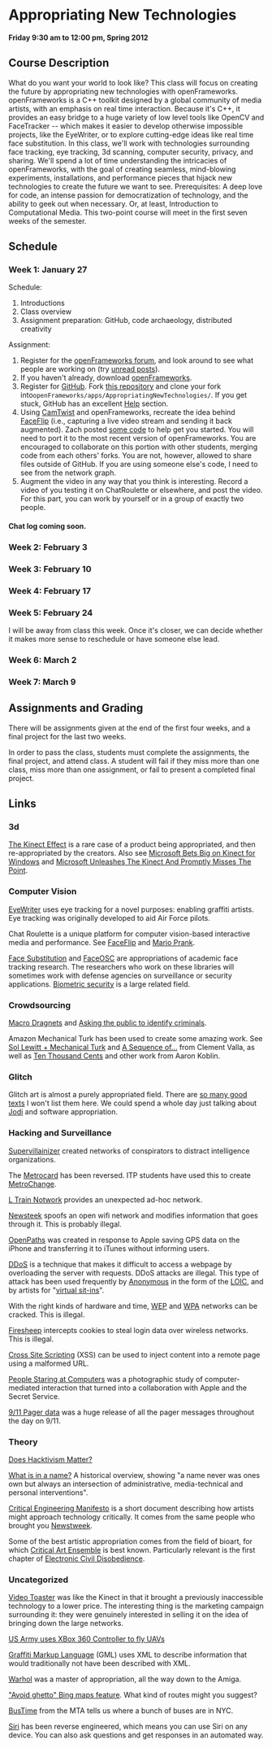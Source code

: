 # Appropriating New Technologies
**Friday 9:30 am to 12:00 pm, Spring 2012**

## Course Description

What do you want your world to look like? This class will focus on creating the future by appropriating new technologies with openFrameworks. openFrameworks is a C++ toolkit designed by a global community of media artists, with an emphasis on real time interaction. Because it's C++, it provides an easy bridge to a huge variety of low level tools like OpenCV and FaceTracker -- which makes it easier to develop otherwise impossible projects, like the EyeWriter, or to explore cutting-edge ideas like real time face substitution. In this class, we'll work with technologies surrounding face tracking, eye tracking, 3d scanning, computer security, privacy, and sharing. We'll spend a lot of time understanding the intricacies of openFrameworks, with the goal of creating seamless, mind-blowing experiments, installations, and performance pieces that hijack new technologies to create the future we want to see. Prerequisites: A deep love for code, an intense passion for democratization of technology, and the ability to geek out when necessary. Or, at least, Introduction to Computational Media. This two-point course will meet in the first seven weeks of the semester.

## Schedule

### Week 1: January 27

Schedule:

1. Introductions
2. Class overview
3. Assignment preparation: GitHub, code archaeology, distributed creativity

Assignment:

1. Register for the [openFrameworks forum](http://forum.openframeworks.cc/), and look around to see what people are working on (try [unread posts](http://forum.openframeworks.cc/index.php?action=unread)).
2. If you haven't already, download [openFrameworks](http://www.openframeworks.cc/).
3. Register for [GitHub](https://github.com/). Fork [this repository](https://github.com/kylemcdonald/AppropriatingNewTechnologies) and clone your fork into`openFrameworks/apps/AppropriatingNewTechnologies/`. If you get stuck, GitHub has an excellent [Help](http://help.github.com/) section.
4. Using [CamTwist](http://camtwiststudio.com/download/) and openFrameworks, recreate the idea behind [FaceFlip](http://vimeo.com/10191761) (i.e., capturing a live video stream and sending it back augmented). Zach posted [some code](http://forum.openframeworks.cc/index.php/topic,2946.0.html) to help get you started. You will need to port it to the most recent version of openFrameworks. You are encouraged to collaborate on this portion with other students, merging code from each others' forks. You are not, however, allowed to share files outside of GitHub. If you are using someone else's code, I need to see from the network graph.
5. Augment the video in any way that you think is interesting. Record a video of you testing it on ChatRoulette or elsewhere, and post the video. For this part, you can work by yourself or in a group of exactly two people.

#### Chat log coming soon.

### Week 2: February 3

### Week 3: February 10

### Week 4: February 17

### Week 5: February 24

I will be away from class this week. Once it's closer, we can decide whether it makes more sense to reschedule or have someone else lead.

### Week 6: March 2

### Week 7: March 9

## Assignments and Grading

There will be assignments given at the end of the first four weeks, and a final project for the last two weeks.

In order to pass the class, students must complete the assignments, the final project, and attend class. A student will fail if they miss more than one class, miss more than one assignment, or fail to present a completed final project.

## Links

### 3d

[The Kinect Effect](http://www.xbox.com/en-US/Kinect/Kinect-Effect) is a rare case of a product being appropriated, and then re-appropriated by the creators. Also see [Microsoft Bets Big on Kinect for Windows](www.wired.com/epicenter/2012/01/microsoft-bets-kinect-windows/) and [Microsoft Unleashes The Kinect And Promptly Misses The Point](http://www.fastcodesign.com/1665827/microsoft-unleashes-the-kinect-and-promptly-misses-the-point).

### Computer Vision

[EyeWriter](http://www.eyewriter.org/) uses eye tracking for a novel purposes: enabling graffiti artists. Eye tracking was originally developed to aid Air Force pilots.

Chat Roulette is a unique platform for computer vision-based interactive media and performance. See [FaceFlip](http://vimeo.com/10191761) and [Mario Prank](https://www.youtube.com/watch?feature=player_embedded&v=OTC2I1lHnS4).

[Face Substitution](http://vimeo.com/29348533) and [FaceOSC](http://vimeo.com/26098366) are appropriations of academic face tracking research. The researchers who work on these libraries will sometimes work with defense agencies on surveillance or security applications. [Biometric security](http://www.patentlyapple.com/patently-apple/2011/11/apple-wins-secret-patent-for-high-end-3d-object-recognition.html) is a large related field.

### Crowdsourcing

[Macro Dragnets](http://events.ccc.de/congress/2011/Fahrplan/events/4813.en.html) and [Asking the public to identify criminals](http://bits.blogs.nytimes.com/2011/08/09/london-police-use-flickr-to-identify-looters/).

Amazon Mechanical Turk has been used to create some amazing work. See [Sol Lewitt + Mechanical Turk](http://clementvalla.com/category/work/sol-lewitt-mechanical-turk/) and [A Sequence of...](http://clementvalla.com/category/work/a-sequence-of/) from Clement Valla, as well as [Ten Thousand Cents](http://www.tenthousandcents.com/top.html) and other work from Aaron Koblin.

### Glitch

Glitch art is almost a purely appropriated field. There are [so many good texts](http://gli.tc/h/wiki/index.php/Glitch_theory) I won't list them here. We could spend a whole day just talking about [Jodi](https://en.wikipedia.org/wiki/Jodi#Selected_works) and software appropriation.

### Hacking and Surveillance

[Supervillainizer](http://www.anninaruest.com/a/supervillainizer/index.html) created networks of conspirators to distract intelligence organizations.

The [Metrocard](http://events.ccc.de/congress/2005/fahrplan/events/765.en.html) has been reversed. ITP students have used this to create [MetroChange](http://metrochange.org/).

[L Train Notwork](http://vimeo.com/32149926) provides an unexpected ad-hoc network.

[Newsteek](http://newstweek.com/overview) spoofs an open wifi network and modifies information that goes through it. This is probably illegal.

[OpenPaths](http://openpaths.cc/) was created in response to Apple saving GPS data on the iPhone and transferring it to iTunes without informing users.

[DDoS](https://en.wikipedia.org/wiki/Ddos#Distributed_attack) is a technique that makes it difficult to access a webpage by overloading the server with requests. DDoS attacks are illegal. This type of attack has been used frequently by [Anonymous](http://mashable.com/2010/12/09/how-operation-payback-executes-its-attacks/) in the form of the [LOIC](https://en.wikipedia.org/wiki/LOIC), and by artists for "[virtual sit-ins](http://www.utsandiego.com/news/2010/apr/09/ucsd-prof-turns-meeting-protest-rally/)".

With the right kinds of hardware and time, [WEP](http://lifehacker.com/5305094/how-to-crack-a-wi+fi-networks-wep-password-with-backtrack) and [WPA](http://www.aircrack-ng.org/doku.php?id=cracking_wpa) networks can be cracked. This is illegal.

[Firesheep](https://en.wikipedia.org/wiki/Firesheep) intercepts cookies to steal login data over wireless networks. This is illegal.

[Cross Site Scripting](https://en.wikipedia.org/wiki/Cross-site_scripting) (XSS) can be used to inject content into a remote page using a malformed URL.

[People Staring at Computers](http://vimeo.com/groups/openframeworks/videos/25958231) was a photographic study of computer-mediated interaction that turned into a collaboration with Apple and the Secret Service.

[9/11 Pager data](http://911.wikileaks.org/) was a huge release of all the pager messages throughout the day on 9/11.

### Theory

[Does Hacktivism Matter?](http://events.ccc.de/congress/2011/Fahrplan/events/4749.en.html)

[What is in a name?](http://events.ccc.de/congress/2011/Fahrplan/events/4713.en.html) A historical overview, showing "a name never was ones own but always an intersection of administrative, media-technical and personal interventions".

[Critical Engineering Manifesto](http://criticalengineering.org/) is a short document describing how artists might approach technology critically. It comes from the same people who brought you [Newstweek](http://newstweek.com/overview).

Some of the best artistic appropriation comes from the field of bioart, for which [Critical Art Ensemble](http://www.critical-art.net/) is best known. Particularly relevant is the first chapter of [Electronic Civil Disobedience](http://www.critical-art.net/books/ecd/ecd2.pdf).

### Uncategorized

[Video Toaster](https://www.youtube.com/watch?v=C_K8vnx2ZDc) was like the Kinect in that it brought a previously inaccessible technology to a lower price. The interesting thing is the marketing campaign surrounding it: they were genuinely interested in selling it on the idea of bringing down the large networks.

[US Army uses XBox 360 Controller to fly UAVs](http://www.pyrosoft.co.uk/blog/2007/11/04/army-fly-uav-spy-plane-with-xbox-360-controller/)

[Graffiti Markup Language](http://www.graffitimarkuplanguage.com) (GML) uses XML to describe information that would traditionally not have been described with XML.

[Warhol](https://www.youtube.com/watch?v=3oqUd8utr14) was a master of appropriation, all the way down to the Amiga.

["Avoid ghetto" Bing maps feature](http://news.cnet.com/8301-17852_3-57354445-71/the-joy-of-microsofts-avoid-ghetto-gps-patent/). What kind of routes might you suggest?

[BusTime](http://bustime.mta.info/) from the MTA tells us where a bunch of buses are in NYC.

[Siri](https://github.com/applidium/Cracking-Siri#readme) has been reverse engineered, which means you can use Siri on any device. You can also ask questions and get responses in an automated way.
